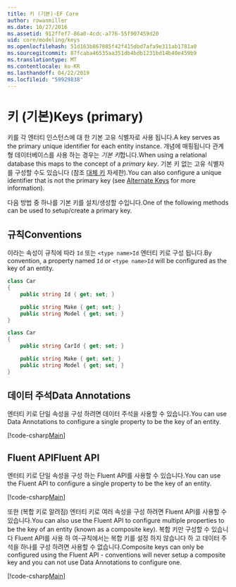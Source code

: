 ```yaml
---
title: 키 (기본)-EF Core
author: rowanmiller
ms.date: 10/27/2016
ms.assetid: 912ffef7-86a0-4cdc-a776-55f907459d20
uid: core/modeling/keys
ms.openlocfilehash: 51d163b867085f42f415dbd7afa9e311ab1781a0
ms.sourcegitcommit: 87fcaba46535aa351db4bdb1231bd14b40e459b9
ms.translationtype: MT
ms.contentlocale: ko-KR
ms.lasthandoff: 04/22/2019
ms.locfileid: "59929838"
---
```

# <a name="keys-primary"></a><span data-ttu-id="10379-102">키 (기본)</span><span class="sxs-lookup"><span data-stu-id="10379-102">Keys (primary)</span></span>

<span data-ttu-id="10379-103">키를 각 엔터티 인스턴스에 대 한 기본 고유 식별자로 사용 됩니다.</span><span class="sxs-lookup"><span data-stu-id="10379-103">A key serves as the primary unique identifier for each entity instance.</span></span> <span data-ttu-id="10379-104">개념에 매핑됩니다 관계형 데이터베이스를 사용 하는 경우는 *기본 키*합니다.</span><span class="sxs-lookup"><span data-stu-id="10379-104">When using a relational database this maps to the concept of a *primary key*.</span></span> <span data-ttu-id="10379-105">기본 키 없는 고유 식별자를 구성할 수도 있습니다 (참조 [대체 키](alternate-keys.md) 자세한).</span><span class="sxs-lookup"><span data-stu-id="10379-105">You can also configure a unique identifier that is not the primary key (see [Alternate Keys](alternate-keys.md) for more information).</span></span> 

<span data-ttu-id="10379-106">다음 방법 중 하나를 기본 키를 설치/생성할 수입니다.</span><span class="sxs-lookup"><span data-stu-id="10379-106">One of the following methods can be used to setup/create a primary key.</span></span>

## <a name="conventions"></a><span data-ttu-id="10379-107">규칙</span><span class="sxs-lookup"><span data-stu-id="10379-107">Conventions</span></span>

<span data-ttu-id="10379-108">이라는 속성이 규칙에 따라 `Id` 또는 `<type name>Id` 엔터티 키로 구성 됩니다.</span><span class="sxs-lookup"><span data-stu-id="10379-108">By convention, a property named `Id` or `<type name>Id` will be configured as the key of an entity.</span></span>

<!-- [!code-csharp[Main](samples/core/Modeling/Conventions/Samples/KeyId.cs?highlight=3)] -->
``` csharp
class Car
{
    public string Id { get; set; }

    public string Make { get; set; }
    public string Model { get; set; }
}
```

<!-- [!code-csharp[Main](samples/core/Modeling/Conventions/Samples/KeyTypeNameId.cs?highlight=3)] -->
``` csharp
class Car
{
    public string CarId { get; set; }

    public string Make { get; set; }
    public string Model { get; set; }
}
```

## <a name="data-annotations"></a><span data-ttu-id="10379-109">데이터 주석</span><span class="sxs-lookup"><span data-stu-id="10379-109">Data Annotations</span></span>

<span data-ttu-id="10379-110">엔터티 키로 단일 속성을 구성 하려면 데이터 주석을 사용할 수 있습니다.</span><span class="sxs-lookup"><span data-stu-id="10379-110">You can use Data Annotations to configure a single property to be the key of an entity.</span></span>

[!code-csharp[Main](../../../samples/core/Modeling/DataAnnotations/Samples/KeySingle.cs?highlight=13)]

## <a name="fluent-api"></a><span data-ttu-id="10379-111">Fluent API</span><span class="sxs-lookup"><span data-stu-id="10379-111">Fluent API</span></span>

<span data-ttu-id="10379-112">엔터티 키로 단일 속성을 구성 하는 Fluent API를 사용할 수 있습니다.</span><span class="sxs-lookup"><span data-stu-id="10379-112">You can use the Fluent API to configure a single property to be the key of an entity.</span></span>

[!code-csharp[Main](../../../samples/core/Modeling/FluentAPI/Samples/KeySingle.cs?highlight=11,12)]

<span data-ttu-id="10379-113">또한 (복합 키로 알려짐) 엔터티 키로 여러 속성을 구성 하려면 Fluent API를 사용할 수 있습니다.</span><span class="sxs-lookup"><span data-stu-id="10379-113">You can also use the Fluent API to configure multiple properties to be the key of an entity (known as a composite key).</span></span> <span data-ttu-id="10379-114">복합 키만 구성할 수 있습니다 Fluent API를 사용 하 여-규칙에서는 복합 키를 설정 하지 않습니다 하 고 데이터 주석을 하나를 구성 하려면 사용할 수 없습니다.</span><span class="sxs-lookup"><span data-stu-id="10379-114">Composite keys can only be configured using the Fluent API - conventions will never setup a composite key and you can not use Data Annotations to configure one.</span></span>

[!code-csharp[Main](../../../samples/core/Modeling/FluentAPI/Samples/KeyComposite.cs?highlight=11,12)]
